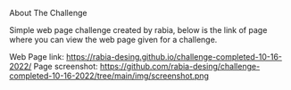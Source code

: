 About The Challenge

Simple web page challenge created by rabia, below is the link of page where you can view the web page given for a challenge.

Web Page link: https://rabia-desing.github.io/challenge-completed-10-16-2022/
Page screenshot:
https://github.com/rabia-desing/challenge-completed-10-16-2022/tree/main/img/screenshot.png
